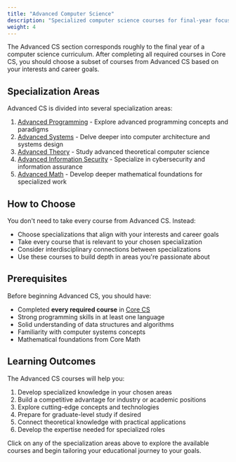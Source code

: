 ```yaml
---
title: "Advanced Computer Science"
description: "Specialized computer science courses for final-year focus"
weight: 4
---
```


The Advanced CS section corresponds roughly to the final year of a computer science curriculum. After completing all required courses in Core CS, you should choose a subset of courses from Advanced CS based on your interests and career goals.

## Specialization Areas

Advanced CS is divided into several specialization areas:

1. [Advanced Programming](/ossu/advanced-cs/programming/) - Explore advanced programming concepts and paradigms
2. [Advanced Systems](/ossu/advanced-cs/systems/) - Delve deeper into computer architecture and systems design
3. [Advanced Theory](/ossu/advanced-cs/theory/) - Study advanced theoretical computer science
4. [Advanced Information Security](/ossu/advanced-cs/security/) - Specialize in cybersecurity and information assurance 
5. [Advanced Math](/ossu/advanced-cs/math/) - Develop deeper mathematical foundations for specialized work

## How to Choose

You don't need to take every course from Advanced CS. Instead:

- Choose specializations that align with your interests and career goals
- Take every course that is relevant to your chosen specialization
- Consider interdisciplinary connections between specializations
- Use these courses to build depth in areas you're passionate about

## Prerequisites

Before beginning Advanced CS, you should have:

- Completed **every required course** in [Core CS](/ossu/core-cs/)
- Strong programming skills in at least one language
- Solid understanding of data structures and algorithms
- Familiarity with computer systems concepts
- Mathematical foundations from Core Math

## Learning Outcomes

The Advanced CS courses will help you:

1. Develop specialized knowledge in your chosen areas
2. Build a competitive advantage for industry or academic positions
3. Explore cutting-edge concepts and technologies
4. Prepare for graduate-level study if desired
5. Connect theoretical knowledge with practical applications
6. Develop the expertise needed for specialized roles

Click on any of the specialization areas above to explore the available courses and begin tailoring your educational journey to your goals. 